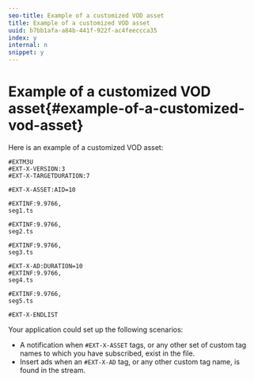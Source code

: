 ```yaml
---
seo-title: Example of a customized VOD asset
title: Example of a customized VOD asset
uuid: b7bb1afa-a84b-441f-922f-ac4feeccca35
index: y
internal: n
snippet: y
---
```


# Example of a customized VOD asset{#example-of-a-customized-vod-asset}

Here is an example of a customized VOD asset:

```
#EXTM3U
#EXT-X-VERSION:3
#EXT-X-TARGETDURATION:7
 
#EXT-X-ASSET:AID=10
 
#EXTINF:9.9766,
seg1.ts
 
#EXTINF:9.9766,
seg2.ts
 
#EXTINF:9.9766,
seg3.ts
 
#EXT-X-AD:DURATION=10
#EXTINF:9.9766,
seg4.ts
 
#EXTINF:9.9766,
seg5.ts
 
#EXT-X-ENDLIST
```

Your application could set up the following scenarios:

* A notification when `#EXT-X-ASSET` tags, or any other set of custom tag names to which you have subscribed, exist in the file. 
* Insert ads when an `#EXT-X-AD` tag, or any other custom tag name, is found in the stream.

